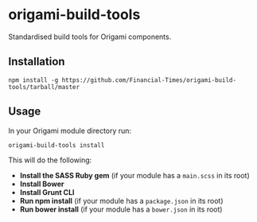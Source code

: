# origami-build-tools

Standardised build tools for Origami components.

## Installation

    npm install -g https://github.com/Financial-Times/origami-build-tools/tarball/master

## Usage

In your Origami module directory run:

    origami-build-tools install

This will do the following:

* __Install the SASS Ruby gem__ (if your module has a `main.scss` in its root)
* __Install Bower__
* __Install Grunt CLI__
* __Run npm install__ (if your module has a `package.json` in its root)
* __Run bower install__ (if your module has a `bower.json` in its root)

